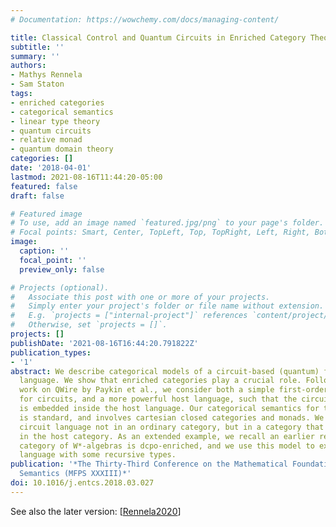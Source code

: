 ```yaml
---
# Documentation: https://wowchemy.com/docs/managing-content/

title: Classical Control and Quantum Circuits in Enriched Category Theory
subtitle: ''
summary: ''
authors:
- Mathys Rennela
- Sam Staton
tags:
- enriched categories
- categorical semantics
- linear type theory
- quantum circuits
- relative monad
- quantum domain theory
categories: []
date: '2018-04-01'
lastmod: 2021-08-16T11:44:20-05:00
featured: false
draft: false

# Featured image
# To use, add an image named `featured.jpg/png` to your page's folder.
# Focal points: Smart, Center, TopLeft, Top, TopRight, Left, Right, BottomLeft, Bottom, BottomRight.
image:
  caption: ''
  focal_point: ''
  preview_only: false

# Projects (optional).
#   Associate this post with one or more of your projects.
#   Simply enter your project's folder or file name without extension.
#   E.g. `projects = ["internal-project"]` references `content/project/deep-learning/index.md`.
#   Otherwise, set `projects = []`.
projects: []
publishDate: '2021-08-16T16:44:20.791822Z'
publication_types:
- '1'
abstract: We describe categorical models of a circuit-based (quantum) functional programming
  language. We show that enriched categories play a crucial role. Following earlier
  work on QWire by Paykin et al., we consider both a simple first-order linear language
  for circuits, and a more powerful host language, such that the circuit language
  is embedded inside the host language. Our categorical semantics for the host language
  is standard, and involves cartesian closed categories and monads. We interpret the
  circuit language not in an ordinary category, but in a category that is enriched
  in the host category. As an extended example, we recall an earlier result that the
  category of W*-algebras is dcpo-enriched, and we use this model to extend the circuit
  language with some recursive types.
publication: '*The Thirty-Third Conference on the Mathematical Foundations of Programming
  Semantics (MFPS XXXIII)*'
doi: 10.1016/j.entcs.2018.03.027
---
```

See also the later version: [[Rennela2020](../Rennela2020)]
